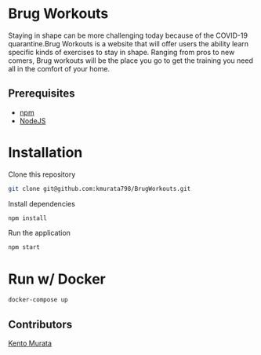 # Brug Workouts
Staying in shape can be more challenging today because of the COVID-19 quarantine.Brug Workouts is a website that will offer users the ability learn specific kinds of exercises to stay in shape. Ranging from pros to new comers, Brug workouts will be the place you go to get the training you need all in the comfort of your home.

## Prerequisites

- [npm](https://www.npmjs.com/get-npm)
- [NodeJS](https://nodejs.org/en/download/)


# Installation

Clone this repository
```bash
git clone git@github.com:kmurata798/BrugWorkouts.git
```

Install dependencies
```bash
npm install
```

Run the application
```bash
npm start
```

# Run w/ Docker
```bash
docker-compose up
```
## Contributors
[Kento Murata](https://github.com/kmurata798)
